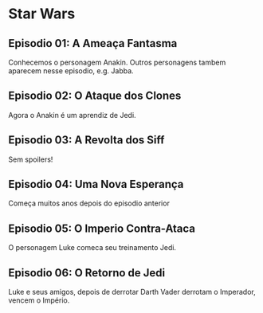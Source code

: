 # Star Wars

## Episodio 01: A Ameaça Fantasma

Conhecemos o personagem Anakin. Outros personagens tambem aparecem nesse episodio, e.g. Jabba.

## Episodio 02: O Ataque dos Clones

Agora o Anakin é um aprendiz de Jedi.

## Episodio 03: A Revolta dos Siff

Sem spoilers!

## Episodio 04: Uma Nova Esperança

Começa muitos anos depois do episodio anterior

## Episodio 05: O Imperio Contra-Ataca

O personagem Luke comeca seu treinamento Jedi.

## Episodio 06: O Retorno de Jedi


Luke e seus amigos, depois de derrotar Darth Vader derrotam o Imperador, vencem o Império.
